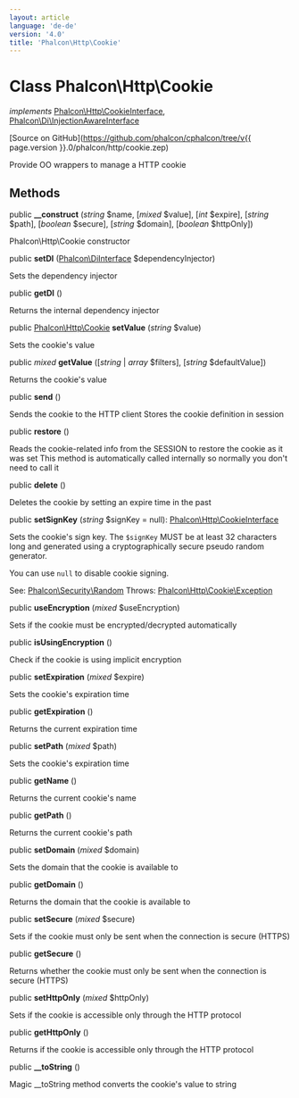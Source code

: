 ```yaml
---
layout: article
language: 'de-de'
version: '4.0'
title: 'Phalcon\Http\Cookie'
---
```

# Class **Phalcon\Http\Cookie**

*implements* [Phalcon\Http\CookieInterface](Phalcon_Http_CookieInterface), [Phalcon\Di\InjectionAwareInterface](Phalcon_Di_InjectionAwareInterface)

[Source on GitHub](https://github.com/phalcon/cphalcon/tree/v{{ page.version }}.0/phalcon/http/cookie.zep)

Provide OO wrappers to manage a HTTP cookie

## Methods

public **__construct** (*string* $name, [*mixed* $value], [*int* $expire], [*string* $path], [*boolean* $secure], [*string* $domain], [*boolean* $httpOnly])

Phalcon\Http\Cookie constructor

public **setDI** ([Phalcon\DiInterface](Phalcon_DiInterface) $dependencyInjector)

Sets the dependency injector

public **getDI** ()

Returns the internal dependency injector

public [Phalcon\Http\Cookie](Phalcon_Http_Cookie) **setValue** (*string* $value)

Sets the cookie's value

public *mixed* **getValue** ([*string* | *array* $filters], [*string* $defaultValue])

Returns the cookie's value

public **send** ()

Sends the cookie to the HTTP client Stores the cookie definition in session

public **restore** ()

Reads the cookie-related info from the SESSION to restore the cookie as it was set This method is automatically called internally so normally you don't need to call it

public **delete** ()

Deletes the cookie by setting an expire time in the past

public **setSignKey** (*string* $signKey = null): [Phalcon\Http\CookieInterface](Phalcon_Http_CookieInterface)

Sets the cookie's sign key. The `$signKey` MUST be at least 32 characters long and generated using a cryptographically secure pseudo random generator.

You can use `null` to disable cookie signing.

See: [Phalcon\Security\Random](Phalcon_Security_Random) Throws: [Phalcon\Http\Cookie\Exception](Phalcon_Http_Cookie_Exception)

public **useEncryption** (*mixed* $useEncryption)

Sets if the cookie must be encrypted/decrypted automatically

public **isUsingEncryption** ()

Check if the cookie is using implicit encryption

public **setExpiration** (*mixed* $expire)

Sets the cookie's expiration time

public **getExpiration** ()

Returns the current expiration time

public **setPath** (*mixed* $path)

Sets the cookie's expiration time

public **getName** ()

Returns the current cookie's name

public **getPath** ()

Returns the current cookie's path

public **setDomain** (*mixed* $domain)

Sets the domain that the cookie is available to

public **getDomain** ()

Returns the domain that the cookie is available to

public **setSecure** (*mixed* $secure)

Sets if the cookie must only be sent when the connection is secure (HTTPS)

public **getSecure** ()

Returns whether the cookie must only be sent when the connection is secure (HTTPS)

public **setHttpOnly** (*mixed* $httpOnly)

Sets if the cookie is accessible only through the HTTP protocol

public **getHttpOnly** ()

Returns if the cookie is accessible only through the HTTP protocol

public **__toString** ()

Magic __toString method converts the cookie's value to string